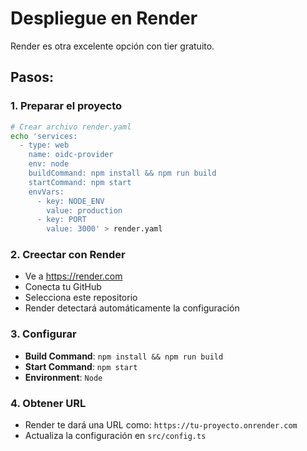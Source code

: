 # Despliegue en Render

Render es otra excelente opción con tier gratuito.

## Pasos:

### 1. Preparar el proyecto
```bash
# Crear archivo render.yaml
echo 'services:
  - type: web
    name: oidc-provider
    env: node
    buildCommand: npm install && npm run build
    startCommand: npm start
    envVars:
      - key: NODE_ENV
        value: production
      - key: PORT
        value: 3000' > render.yaml
```

### 2. Creectar con Render
- Ve a https://render.com
- Conecta tu GitHub
- Selecciona este repositorio
- Render detectará automáticamente la configuración

### 3. Configurar
- **Build Command**: `npm install && npm run build`
- **Start Command**: `npm start`
- **Environment**: `Node`

### 4. Obtener URL
- Render te dará una URL como: `https://tu-proyecto.onrender.com`
- Actualiza la configuración en `src/config.ts`
